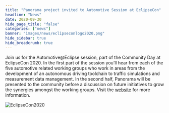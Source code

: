 ```yaml
---
title: "Panorama project invited to Automotive Session at EclipseCon"
headline: "News"
date: 2020-09-30
hide_page_title: "false"
categories: ["news"]
banner: "images/news/eclipseconlogo2020.png"
hide_sidebar: true
hide_breadcrumb: true
---
```


Join us for the Automotive@Eclipse session, part of the Community Day at EclipseCon 2020. In the first part of the session you’ll hear from each of the five automotive related working groups who work in areas from the development of an autonomous driving toolchain to traffic simulations and measurement data management. In the second half, Panorama will be presented to the community before a discussion on future initiatives to grow the synergies amongst the working groups. Visit the [website](https://www.eclipsecon.org/2020/community-day) for more information. 

![EclipseCon2020](/images/news/eclipseconlogo2020.png)



